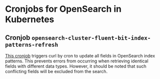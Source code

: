 # Cronjobs for OpenSearch in Kubernetes

## Cronjob `opensearch-cluster-fluent-bit-index-patterns-refresh`

[This cronjob](./index-patterns-refresh.yaml) triggers curl by cron to update all fields in OpenSearch index patterns. This prevents errors from occurring when retrieving identical fields
with different data types. However, it should be noted that such conflicting fields will be excluded from the search.
